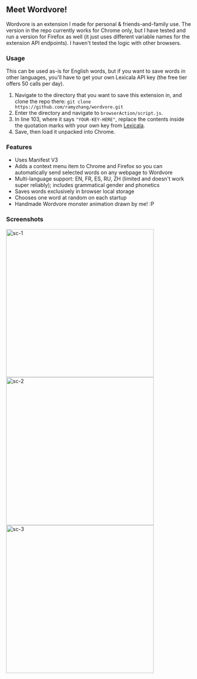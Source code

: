 ## Meet Wordvore!

Wordvore is an extension I made for personal & friends-and-family use. The version in the repo currently works for Chrome only, but I have tested and run a version for Firefox as well (it just uses different variable names for the extension API endpoints). I haven't tested the logic with other browsers.

### Usage
This can be used as-is for English words, but if you want to save words in other languages, you'll have to get your own Lexicala API key (the free tier offers 50 calls per day).
1. Navigate to the directory that you want to save this extension in, and clone the repo there: ```git clone https://github.com/ramyzhang/wordvore.git```
2. Enter the directory and navigate to `browserAction/script.js`.
3. In line 103, where it says `"YOUR-KEY-HERE"`, replace the contents inside the quotation marks with your own key from [Lexicala](https://api.lexicala.com/).
4. Save, then load it unpacked into Chrome.

### Features
- Uses Manifest V3
- Adds a context menu item to Chrome and Firefox so you can automatically send selected words on any webpage to Wordvore
- Multi-language support: EN, FR, ES, RU, ZH (limited and doesn't work super reliably); includes grammatical gender and phonetics
- Saves words exclusively in browser local storage
- Chooses one word at random on each startup
- Handmade Wordvore monster animation drawn by me! :P

### Screenshots
<img src="https://github.com/user-attachments/assets/a6c5292d-09f5-48e9-b94e-a3814c3fd0f3" alt="sc-1" width="400px"/>
<img src="https://github.com/user-attachments/assets/be028ebf-b348-401c-9661-0a8f2026b78d" alt="sc-2" width="400px"/>
<img src="https://github.com/user-attachments/assets/6d640b54-add2-403c-8791-202fe3447a45" alt="sc-3" width="400px"/>
